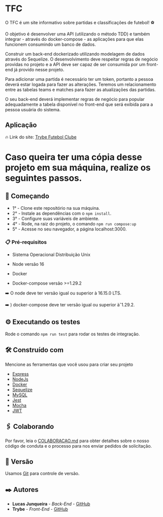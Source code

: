 # TFC

O TFC é um site informativo sobre partidas e classificações de futebol! :soccer:

O objetivo é desenvolver uma API (utilizando o método TDD) e também integrar - através do docker-compose - as aplicações para que elas funcionem consumindo um banco de dados.

Construir um back-end dockerizado utilizando modelagem de dados através do Sequelize. O desenvolvimento deve respeitar regras de negócio providas no projeto e a API deve ser capaz de ser consumida por um front-end já provido nesse projeto.

Para adicionar uma partida é necessário ter um token, portanto a pessoa deverá estar logada para fazer as alterações. Teremos um relacionamento entre as tabelas teams e matches para fazer as atualizações das partidas.

O seu back-end deverá implementar regras de negócio para popular adequadamente a tabela disponível no front-end que será exibida para a pessoa usuária do sistema.

## Aplicação

:fire: Link do site: [Trybe Futebol Clube](https://tfc-frontend-nu5xzlxgq-lucaadev.vercel.app/)

# Caso queira ter uma cópia desse projeto em sua máquina, realize os seguintes passos.

## 🚀 Começando

* 1° - Clone este repositório na sua máquina.
* 2° - Instale as dependências com o ```npm install```.
* 3° - Configure suas variáveis de ambiente.
* 4° - Rode, na raiz do projeto, o comando ```npm run compose:up```
* 5° - Acesse no seu navegador, a página localhost:3000.

### 📋 Pré-requisitos

* Sistema Operacional Distribuição Unix

* Node versão 16

* Docker

* Docker-compose versão >=1.29.2

:arrow_right: O node deve ter versão igual ou superior à 16.15.0 LTS.

:arrow_right: ) docker-compose deve ter versão igual ou superior àˆ1.29.2.

## ⚙️ Executando os testes

Rode o comando ```npm run test``` para rodar os testes de integração.


## 🛠️ Construído com

Mencione as ferramentas que você usou para criar seu projeto

* [Express](https://expressjs.com/pt-br/)
* [NodeJs](https://nodejs.org/en/)
* [Docker](https://www.docker.com/)
* [Sequelize](https://sequelize.org/)
* [MySQL](https://www.mysql.com/)
* [Jest](https://jestjs.io/pt-BR/)
* [Mocha](https://mochajs.org/)
* [JWT](https://www.npmjs.com/package/jsonwebtoken)

## 🖇️ Colaborando

Por favor, leia o [COLABORACAO.md](https://gist.github.com/usuario/linkParaInfoSobreContribuicoes) para obter detalhes sobre o nosso código de conduta e o processo para nos enviar pedidos de solicitação.

## 📌 Versão

Usamos [Git](https://git-scm.com/) para controle de versão.
## ✒️ Autores

* **Lucas Junqueira** - *Back-End* - [GitHub](https://github.com/lucaadev)
* **Trybe** - *Front-End* - [GitHub](https://github.com/tryber)
